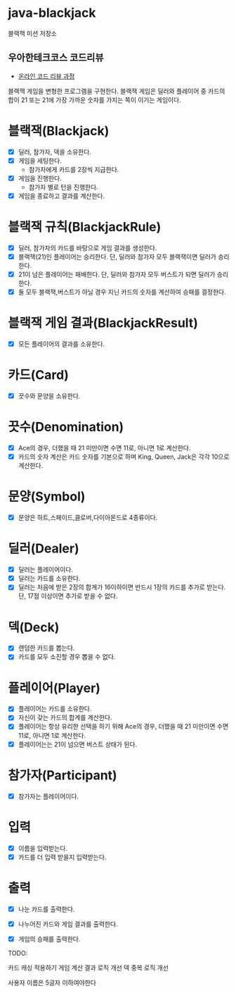 # java-blackjack

블랙잭 미션 저장소

## 우아한테크코스 코드리뷰

- [온라인 코드 리뷰 과정](https://github.com/woowacourse/woowacourse-docs/blob/master/maincourse/README.md)


블랙잭 게임을 변형한 프로그램을 구현한다. 
블랙잭 게임은 딜러와 플레이어 중 카드의 합이 21 또는 21에 가장 가까운 숫자를 가지는 쪽이 이기는 게임이다.

# 블랙잭(Blackjack)
- [x] 딜러, 참가자, 덱을 소유한다. 
- [x] 게임을 세팅한다. 
  - 참가자에게 카드를 2장씩 지급한다.
- [x] 게임을 진행한다.
  - 참가자 별로 턴을 진행한다.
- [x] 게임을 종료하고 결과를 계산한다.

# 블랙잭 규칙(BlackjackRule)
- [x] 딜러, 참가자의 카드를 바탕으로 게임 결과를 생성한다.
- [x] 블랙잭(21)인 플레이어는 승리한다. 단, 딜러와 참가자 모두 블랙잭이면 딜러가 승리한다.
- [x] 21이 넘은 플레이어는 패배한다. 단, 딜러와 참가자 모두 버스트가 되면 딜러가 승리한다. 
- [x] 둘 모두 블랙잭,버스트가 아닐 경우 지닌 카드의 숫자를 계산하여 승패를 결정한다.

# 블랙잭 게임 결과(BlackjackResult)
- [x] 모든 플레이어의 결과를 소유한다.

# 카드(Card)
- [x] 끗수와 문양을 소유한다.

# 끗수(Denomination)
- [x] Ace의 경우, 더했을 때 21 미만이면 수면 11로, 아니면 1로 계산한다.
- [x] 카드의 숫자 계산은 카드 숫자를 기본으로 하며 King, Queen, Jack은 각각 10으로 계산한다.

# 문양(Symbol)
- [x] 문양은 하트,스페이드,클로버,다이아몬드로 4종류이다.

# 딜러(Dealer)
- [x] 딜러는 플레이어이다.
- [x] 딜러는 카드를 소유한다. 
- [x] 딜러는 처음에 받은 2장의 합계가 16이하이면 반드시 1장의 카드를 추가로 받는다. 단, 17점 이상이면 추가로 받을 수 없다.

# 덱(Deck)
- [x] 랜덤한 카드를 뽑는다.
- [x] 카드를 모두 소진할 경우 뽑을 수 없다.

# 플레이어(Player)
- [x] 플레이어는 카드를 소유한다.
- [x] 자신이 갖는 카드의 합계를 계산한다.
- [x] 플레이어는 항상 유리한 선택을 하기 위해 Ace의 경우, 더했을 때 21 미만이면 수면 11로, 아니면 1로 계산한다.
- [x] 플레이어는는 21이 넘으면 버스트 상태가 된다.

# 참가자(Participant)
- [x] 참가자는 플레이어이다.

# 입력
- [x] 이름을 입력받는다.
- [x] 카드를 더 입력 받을지 입력받는다.

# 출력
- [x] 나눈 카드를 출력한다.
- [x] 나누어진 카드와 게임 결과를 출력한다.
- [x] 게임의 승패를 출력한다.



TODO:

카드 캐싱 적용하기
게임 계산 결과 로직 개선
덱 중복 로직 개선

사용자 이름은 5글자 이하여야한다
